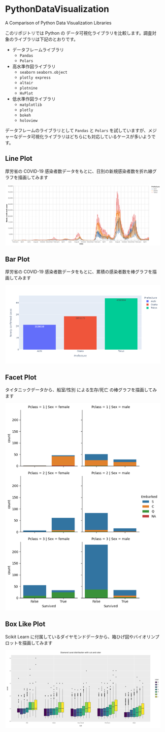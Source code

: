 # PythonDataVisualization
A Comparison of Python Data Visualization Libraries

このリポジトリでは Python の データ可視化ライブラリを比較します。調査対象のライブラリは下記のとおりです。

- データフレームライブラリ
  - `Pandas`
  - `Polars`
- 高水準作図ライブラリ
  - `seaborn` `seaborn.object`
  - `plotly express`
  - `altair`
  - `plotnine`
  - `HvPlot`
- 低水準作図ライブラリ
  - `matplotlib`
  - `plotly`
  - `bokeh`
  - `holoview`

データフレームのライブラリとして `Pandas` と `Polars` を試していますが、メジャーなデータ可視化ライブラリはどちらにも対応しているケースが多いようです。

## Line Plot

厚労省の COVID-19 感染者数データをもとに、日別の新規感染者数を折れ線グラフを描画してみます

![Line Plot Altair](/figs/LinePlotAltair.png)

## Bar Plot

厚労省の COVID-19 感染者数データをもとに、累積の感染者数を棒グラフを描画してみます

![Bar Plot Plotly](/figs/BarPlotPlotly.png)

##  Facet Plot

タイタニックデータから、船室/性別 による生存/死亡 の棒グラフを描画してみます

![Facet Plot Seaborn](/figs/FacetPlotsSeaborn.png)

## Box Like Plot

Scikit Learn に付属しているダイヤモンドデータから、箱ひげ図やバイオリンプロットを描画してみます

![Box Plot plotnine](/figs/BoxPlotPlotnine.png)

